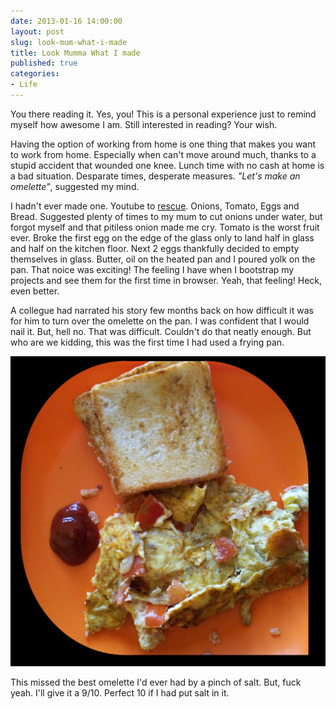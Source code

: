 ```yaml
---
date: 2013-01-16 14:00:00
layout: post
slug: look-mum-what-i-made
title: Look Mumma What I made
published: true
categories:
- Life
---
```


You there reading it. Yes, you! This is a personal experience just to remind myself how awesome I am. Still interested in reading? Your wish.

Having the option of working from home is one thing that makes you want to work from home. Especially when can't move around much, thanks to a stupid accident that wounded one knee. Lunch time with no cash at home is a bad situation. Desparate times, desperate measures. _"Let's make an omelette"_, suggested my mind.

I hadn't ever made one. Youtube to [rescue](http://www.youtube.com/watch?v=27BigIWxMMw "How to make an omelette"). Onions, Tomato, Eggs and Bread. Suggested plenty of times to my mum to cut onions under water, but forgot myself and that pitiless onion made me cry. Tomato is the worst fruit ever. Broke the first egg on the edge of the glass only to land half in glass and half on the kitchen floor. Next 2 eggs thankfully decided to empty themselves in glass. Butter, oil on the heated pan and I poured yolk on the pan. That noice was exciting! The feeling I have when I bootstrap my projects and see them for the first time in browser. Yeah, that feeling! Heck, even better.

A collegue had narrated his story few months back on how difficult it was for him to turn over the omelette on the pan. I was confident that I would nail it. But, hell no. That was difficult. Couldn't do that neatly enough. But who are we kidding, this was the first time I had used a frying pan.

![The best in town Omelette ever made](/images/posts/omelette.jpg "The best in town Omelette ever made")

This missed the best omelette I'd ever had by a pinch of salt. But, fuck yeah. I'll give it a 9/10. Perfect 10 if I had put salt in it.